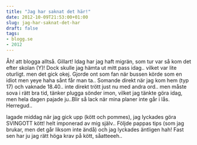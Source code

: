 ```yaml
---
title: "Jag har saknat det här!"
date: 2012-10-09T21:53:00+01:00
slug: jag-har-saknat-det-har
draft: false
tags:
- blogg.se
- 2012
---
```

Åh! att blogga alltså. Gillart! Idag har jag haft migrän, som tur var så kom det efter skolan (Y)! Dock skulle jag hämta ut mitt pass idag.. vilket var lite oturligt. men det gick okej. Gjorde ont som fan när bussen körde som en idiot men yeye haha sånt får man ta.. Somande direkt när jag kom hem (typ 17) och vaknade 18.40.. inte direkt trött just nu med andra ord.. men måste sova i rätt bra tid, tänker plugga sönder imon, vilket jag tänkte göra idag, men hela dagen pajade ju..Blir så lack när mina planer inte går i lås. Herregud..  
  
lagade middag när jag gick upp (kött och pommes), jag lyckades göra SVINGOTT kött! helt imponerad av mig själv.. Följde pappas tips (som jag brukar, men det går liksom inte ändå) och jag lyckades äntligen hah! Fast sen har ju jag rätt höga krav på kött, såatteeeh..